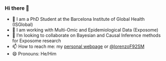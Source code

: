 ### Hi there 👋

- 🔭 I am a PhD Student at the Barcelona Institute of Global Health (ISGlobal)
- 🌱 I am working with Multi-Omic and Epidemiological Data (Exposome)
- 👯 I’m looking to collaborate on Bayesian and Causal Inference methods for Exposome research
- 📫 How to reach me: my [personal webpage](https://lorenzofabbri.github.io/) or [@lorenzoF92SM](https://twitter.com/lorenzoF92SM)
- 😄 Pronouns: He/Him
